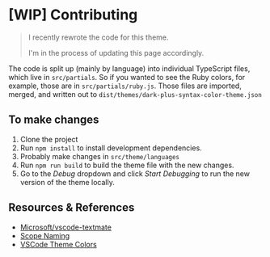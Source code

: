 # [WIP] Contributing

> I recently rewrote the code for this theme.
>
> I'm in the process of updating this page accordingly.

The code is split up (mainly by language) into individual TypeScript files, which live in `src/partials`.
So if you wanted to see the Ruby colors, for example, those are in `src/partials/ruby.js`.
Those files are imported, merged, and written out to `dist/themes/dark-plus-syntax-color-theme.json`


## To make changes

1. Clone the project
2. Run `npm install` to install development dependencies.
2. Probably make changes in `src/theme/languages`
3. Run `npm run build` to build the theme file with the new changes.
4. Go to  the *Debug* dropdown and click *Start Debugging* to run the new version of the theme locally.


## Resources & References

- [Microsoft/vscode-textmate](https://github.com/Microsoft/vscode-textmate)
- [Scope Naming](https://www.sublimetext.com/docs/3/scope_naming.html)
- [VSCode Theme Colors](https://code.visualstudio.com/api/references/theme-color)

